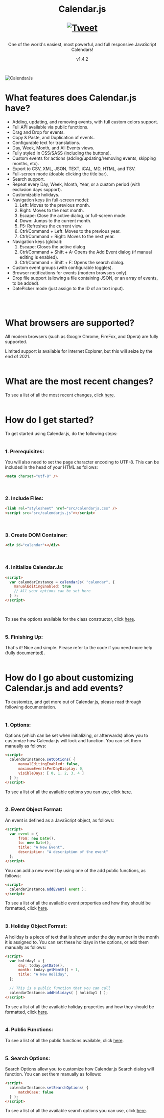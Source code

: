 <h1 align="center">
Calendar.js

[![Tweet](https://img.shields.io/twitter/url/http/shields.io.svg?style=social)](https://twitter.com/intent/tweet?text=Calendar.js%2C%20a%20free%20JavaScript%20library&url=https://github.com/williamtroup/Calendar.js&hashtags=calendar,javascript,responsive,events)
</h1>
<p align="center">One of the world's easiest, most powerful, and full responsive JavaScript Calendars!</p>
<p align="center">v1.4.2</p>
<br />

![CalendarJs](images/main.png)

<h1>What features does Calendar.js have?</h1>

- Adding, updating, and removing events, with full custom colors support.
- Full API available via public functions.
- Drag and Drop for events.
- Copy & Paste, and Duplication of events.
- Configurable text for translations.
- Day, Week, Month, and All Events views.
- Fully styled in CSS/SASS (including the buttons).
- Custom events for actions (adding/updating/removing events, skipping months, etc).
- Export to CSV, XML, JSON, TEXT, iCAL, MD, HTML, and TSV.
- Full-screen mode (double clicking the title bar).
- Search support.
- Repeat every Day, Week, Month, Year, or a custom period (with exclusion days support).
- Customizable holidays.
- Navigation keys (in full-screen mode):
  1. Left:  Moves to the previous month.
  2. Right:  Moves to the next month.
  3. Escape:  Close the active dialog, or full-screen mode.
  4. Down:  Jumps to the current month.
  5. F5:  Refreshes the current view.
  6. Ctrl/Command + Left:  Moves to the previous year.
  7. Ctrl/Command + Right:  Moves to the next year.
- Navigation keys (global):
  1. Escape:  Closes the active dialog.
  2. Ctrl/Command + Shift + A:  Opens the Add Event dialog (if manual editing is enabled).
  3. Ctrl/Command + Shift + F:  Opens the search dialog.
- Custom event groups (with configurable toggles).
- Browser notifications for events (modern browsers only).
- Drop file support (allowing a file containing JSON, or an array of events, to be added).
- DatePicker mode (just assign to the ID of an text input).
<br />
<br />

<h1>What browsers are supported?</h1>

All modern browsers (such as Google Chrome, FireFox, and Opera) are fully supported.

Limited support is available for Internet Explorer, but this will seize by the end of 2021.
<br>
<br>

<h1>What are the most recent changes?</h1>

To see a list of all the most recent changes, click [here](CHANGES.md).
<br>
<br>

<h1>How do I get started?</h1>

To get started using Calendar.js, do the following steps:
<br>
<br>

### 1. Prerequisites:

You will also need to set the page character encoding to UTF-8. This can be included in the head of your HTML as follows:

```markdown
<meta charset="utf-8" />
```
<br>

### 2. Include Files:

```markdown
<link rel="stylesheet" href="src/calendarjs.css" />
<script src="src/calendarjs.js"></script>
```
<br>

### 3. Create DOM Container:

```markdown
<div id="calendar"></div>
```
<br>

### 4. Initialize Calendar.Js:

```markdown
<script> 
  var calendarInstance = calendarJs( "calendar", {
    manualEditingEnabled: true
    // All your options can be set here
  } ); 
</script>
```

<br>

To see the options available for the class constructor, click [here](CLASS.md).
<br>
<br>

### 5. Finishing Up:

That's it! Nice and simple. Please refer to the code if you need more help (fully documented).
<br>
<br>

<h1>How do I go about customizing Calendar.js and add events?</h1>

To customize, and get more out of Calendar.js, please read through following documentation.
<br>
<br>

### 1. Options:

Options (which can be set when initializing, or afterwards) allow you to customize how Calendar.js will look and function. You can set them manually as follows:

```markdown
<script> 
  calendarInstance.setOptions( {
      manualEditingEnabled: false,
      maximumEventsPerDayDisplay: 0,
      visibleDays: [ 0, 1, 2, 3, 4 ]
  } );
</script>
```

To see a list of all the available options you can use, click [here](OPTIONS.md).
<br>
<br>

### 2. Event Object Format:

An event is defined as a JavaScript object, as follows:

```markdown
<script> 
  var event = {
      from: new Date(),
      to: new Date(),
      title: "A New Event",
      description: "A description of the event"
  };
</script>
```

You can add a new event by using one of the add public functions, as follows:

```markdown
<script> 
  calendarInstance.addEvent( event );
</script>
```


To see a list of all the available event properties and how they should be formatted, click [here](EVENT.md).
<br>
<br>

### 3. Holiday Object Format:

A holiday is a piece of text that is shown under the day number in the month it is assigned to.  You can set these holidays in the options, or add them manually as follows:

```markdown
<script> 
  var holiday1 = {
      day: today.getDate(),
      month: today.getMonth() + 1,
      title: "A New Holiday",
  };
  
  // This is a public function that you can call
  calendarInstance.addHolidays( [ holiday1 ] );
</script>
```

To see a list of all the available holiday properties and how they should be formatted, click [here](HOLIDAY.md).
<br>
<br>

### 4. Public Functions:

To see a list of all the public functions available, click [here](FUNCTIONS.md).
<br>
<br>

### 5. Search Options:

Search Options allow you to customize how Calendar.js Search dialog will function. You can set them manually as follows:

```markdown
<script> 
  calendarInstance.setSearchOptions( {
      matchCase: false
  } );
</script>
```

To see a list of all the available search options you can use, click [here](SEARCH_OPTIONS.md).
<br>
<br>